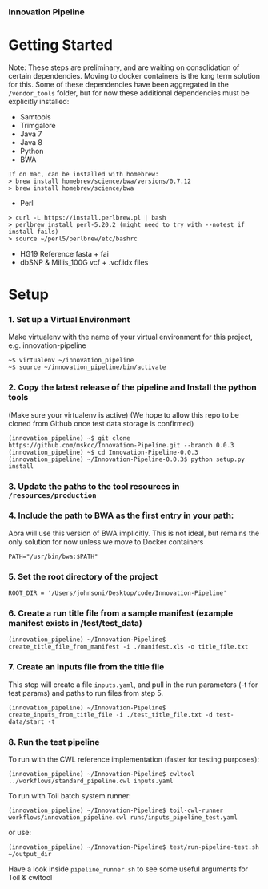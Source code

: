 ### Innovation Pipeline

# Getting Started

Note: These steps are preliminary, and are waiting on consolidation of certain dependencies. Moving to docker containers is the long term solution for this. Some of these dependencies have been aggregated in the `/vendor_tools` folder, but for now these additional dependencies must be explicitly installed:
  - Samtools
  - Trimgalore
  - Java 7
  - Java 8
  - Python
  - BWA
```
If on mac, can be installed with homebrew:
> brew install homebrew/science/bwa/versions/0.7.12
> brew install homebrew/science/bwa
```
  - Perl
```
> curl -L https://install.perlbrew.pl | bash
> perlbrew install perl-5.20.2 (might need to try with --notest if install fails)
> source ~/perl5/perlbrew/etc/bashrc
 ```
- HG19 Reference fasta + fai
- dbSNP & Millis_100G vcf + .vcf.idx files


# Setup

### 1. Set up a Virtual Environment
Make virtualenv with the name of your virtual environment for this project, e.g. innovation-pipeline
```
~$ virtualenv ~/innovation_pipeline
~$ source ~/innovation_pipeline/bin/activate
```

### 2. Copy the latest release of the pipeline and Install the python tools
(Make sure your virtualenv is active)
(We hope to allow this repo to be cloned from Github once test data storage is confirmed)
```
(innovation_pipeline) ~$ git clone https://github.com/mskcc/Innovation-Pipeline.git --branch 0.0.3
(innovation_pipeline) ~$ cd Innovation-Pipeline-0.0.3
(innovation_pipeline) ~/Innovation-Pipeline-0.0.3$ python setup.py install
```

### 3. Update the paths to the tool resources in `/resources/production`

### 4. Include the path to BWA as the first entry in your path:
Abra will use this version of BWA implicitly.  This is not ideal, but remains the only solution for now unless we move to Docker containers
```
PATH="/usr/bin/bwa:$PATH"
```

### 5. Set the root directory of the project
```
ROOT_DIR = '/Users/johnsoni/Desktop/code/Innovation-Pipeline'
```

### 6. Create a run title file from a sample manifest (example manifest exists in /test/test_data)
```
(innovation_pipeline) ~/Innovation-Pipeline$ create_title_file_from_manifest -i ./manifest.xls -o title_file.txt
```

### 7. Create an inputs file from the title file
This step will create a file `inputs.yaml`, and pull in the run parameters (-t for test params) and paths to run files from step 5.
```
(innovation_pipeline) ~/Innovation-Pipeline$ create_inputs_from_title_file -i ./test_title_file.txt -d test-data/start -t
```

### 8. Run the test pipeline
To run with the CWL reference implementation (faster for testing purposes):
```
(innovation_pipeline) ~/Innovation-Pipeline$ cwltool ../workflows/standard_pipeline.cwl inputs.yaml
```
To run with Toil batch system runner:
```
(innovation_pipeline) ~/Innovation-Pipeline$ toil-cwl-runner workflows/innovation_pipeline.cwl runs/inputs_pipeline_test.yaml
```
or use:
```
(innovation_pipeline) ~/Innovation-Pipeline$ test/run-pipeline-test.sh ~/output_dir
```
Have a look inside `pipeline_runner.sh` to see some useful arguments for Toil & cwltool
